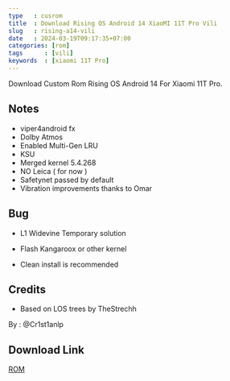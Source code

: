```yaml
---
type   : cusrom
title  : Download Rising OS Android 14 XiaoMI 11T Pro Vili
slug   : rising-a14-vili
date   : 2024-03-19T09:17:35+07:00
categories: [rom]
tags      : [vili]
keywords  : [xiaomi 11T Pro]
---
```


Download Custom Rom Rising OS Android 14 For Xiaomi 11T Pro.

## Notes
- viper4android fx
- Dolby Atmos
- Enabled Multi-Gen LRU
- KSU
- Merged kernel 5.4.268
- NO Leica ( for now )
- Safetynet passed by default
- Vibration improvements thanks to Omar

## Bug
- L1 Widevine Temporary solution
- Flash Kangaroox or other kernel

- Clean install is recommended

## Credits
- Based on LOS trees by TheStrechh 

By : @Cr1st1anlp


## Download Link
[ROM](https://sourceforge.net/projects/primerarom/files/Lp/Matrixx-v10.2.1-Unofficial-vili-Gapps-20240201.zip/download)


